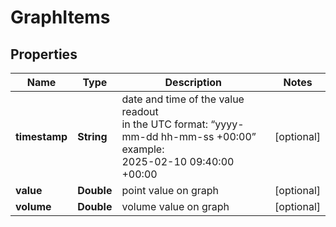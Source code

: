# GraphItems


## Properties

| Name | Type | Description | Notes |
|------------ | ------------- | ------------- | -------------|
**timestamp** | **String** | date and time of the value readout<br>in the UTC format: “yyyy-mm-dd hh-mm-ss +00:00”<br>example:<br>2025-02-10 09:40:00 +00:00 |[optional]|
**value** | **Double** | point value on graph |[optional]|
**volume** | **Double** | volume value on graph |[optional]|